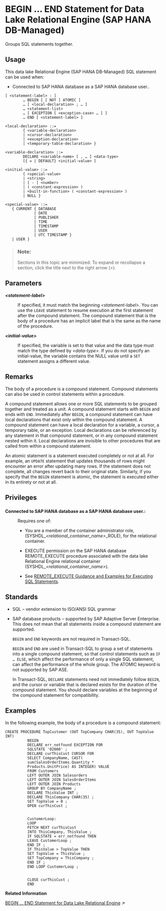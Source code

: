 <!-- loiocfaf187bc70744e192136ee62c3b65b6 -->

# BEGIN … END Statement for Data Lake Relational Engine \(SAP HANA DB-Managed\)

Groups SQL statements together.



<a name="loiocfaf187bc70744e192136ee62c3b65b6__section_ahh_bpq_wwb"/>

## Usage

This data lake Relational Engine \(SAP HANA DB-Managed\) SQL statement can be used when:

-   Connected to SAP HANA database as a SAP HANA database user..



```
[ <statement-label> : ]
        … BEGIN [ [ NOT ] ATOMIC ]
        … [ <local-declaration> ; … ]
        … <statement-list>
        … [ EXCEPTION [ <exception-case> … ] ]
        … END [ <statement-label> ]
```

```
<local-declaration> ::=
        { <variable-declaration> 
        | <cursor-declaration> 
        | <exception-declaration> 
        | <temporary-table-declaration> }
```

```
<variable-declaration> ::=
        DECLARE <variable-name> [ , … ] <data-type> 
        [{ = | DEFAULT} <initial-value> ]
```

```
<initial-value> ::=
        { <special-value> 
        | <string> 
        | [ - ] <number> 
        | ( <constant-expression> ) 
        | <built-in-function> ( <constant-expression> ) 
        | NULL }
```

```
<special-value> ::=
   { CURRENT { DATABASE 
             | DATE 
             | PUBLISHER 
             | TIME 
             | TIMESTAMP 
             | USER 
             | UTC TIMESTAMP } 
   | USER }
```



> ### Note:  
> Sections in this topic are minimized. To expand or recollapse a section, click the title next to the right arrow \(*\>*\).



<a name="loiocfaf187bc70744e192136ee62c3b65b6__section_ucc_dpq_wwb"/>

## Parameters


<dl>
<dt><b>

*<statement-label\>*

</b></dt>
<dd>

If specified, it must match the beginning *<statement-label\>*. You can use the `LEAVE` statement to resume execution at the first statement after the compound statement. The compound statement that is the body of a procedure has an implicit label that is the same as the name of the procedure.



</dd><dt><b>

*<initial-value\>*

</b></dt>
<dd>

If specified, the variable is set to that value and the data type must match the type defined by *<data-type\>*. If you do not specify an initial-value, the variable contains the NULL value until a `SET` statement assigns a different value.



</dd>
</dl>



<a name="loiocfaf187bc70744e192136ee62c3b65b6__section_uc1_2pq_wwb"/>

## Remarks

The body of a procedure is a compound statement. Compound statements can also be used in control statements within a procedure.

A compound statement allows one or more SQL statements to be grouped together and treated as a unit. A compound statement starts with `BEGIN` and ends with `END`. Immediately after `BEGIN`, a compound statement can have local declarations that exist only within the compound statement. A compound statement can have a local declaration for a variable, a cursor, a temporary table, or an exception. Local declarations can be referenced by any statement in that compound statement, or in any compound statement nested within it. Local declarations are invisible to other procedures that are called from within a compound statement.

An atomic statement is a statement executed completely or not at all. For example, an `UPDATE` statement that updates thousands of rows might encounter an error after updating many rows. If the statement does not complete, all changes revert back to their original state. Similarly, if you specify that the `BEGIN` statement is atomic, the statement is executed either in its entirety or not at all.



<a name="loiocfaf187bc70744e192136ee62c3b65b6__section_u1g_fpq_wwb"/>

## Privileges



### 


<dl>
<dt><b>

Connected to SAP HANA database as a SAP HANA database user.:

</b></dt>
<dd>

Requires one of:

-   You are a member of the container administrator role, \(SYSHDL\_*<relational\_container\_name\>*\_ROLE\), for the relational container.
-   EXECUTE permission on the SAP HANA database REMOTE\_EXECUTE procedure associated with the data lake Relational Engine relational container \(SYSHDL\_*<relational\_container\_name\>*\).

-   See [REMOTE\_EXECUTE Guidance and Examples for Executing SQL Statements](remote-execute-guidance-and-examples-for-executing-sql-statements-fd99ac0.md).




</dd>
</dl>



<a name="loiocfaf187bc70744e192136ee62c3b65b6__section_r15_vpq_wwb"/>

## Standards

-   SQL – vendor extension to ISO/ANSI SQL grammar
-   SAP database products – supported by SAP Adaptive Server Enterprise. This does not mean that all statements inside a compound statement are supported.

    `BEGIN` and `END` keywords are not required in Transact-SQL.

    `BEGIN` and `END` are used in Transact-SQL to group a set of statements into a single compound statement, so that control statements such as `IF … ELSE`, which affect the performance of only a single SQL statement, can affect the performance of the whole group. The ATOMIC keyword is not supported by SAP ASE.

    In Transact-SQL, `DECLARE` statements need not immediately follow `BEGIN`, and the cursor or variable that is declared exists for the duration of the compound statement. You should declare variables at the beginning of the compound statement for compatibility.




<a name="loiocfaf187bc70744e192136ee62c3b65b6__section_twf_ypq_wwb"/>

## Examples

In the following example, the body of a procedure is a compound statement:

```
CREATE PROCEDURE TopCustomer (OUT TopCompany CHAR(35), OUT TopValue INT)
          BEGIN
          DECLARE err_notfound EXCEPTION FOR
          SQLSTATE '02000' ;
          DECLARE curThisCust CURSOR FOR
          SELECT CompanyName, CAST(
          sum(SalesOrderItems.Quantity *
          Products.UnitPrice) AS INTEGER) VALUE
          FROM Customers
          LEFT OUTER JOIN Salesorders
          LEFT OUTER JOIN SalesOrderItems
          LEFT OUTER JOIN Products
          GROUP BY CompanyName ;
          DECLARE ThisValue INT ;
          DECLARE ThisCompany CHAR(35) ;
          SET TopValue = 0 ;
          OPEN curThisCust ;
          
          
          CustomerLoop:
          LOOP
          FETCH NEXT curThisCust
          INTO ThisCompany, ThisValue ;
          IF SQLSTATE = err_notfound THEN
          LEAVE CustomerLoop ;
          END IF ;
          IF ThisValue > TopValue THEN
          SET TopValue = ThisValue ;
          SET TopCompany = ThisCompany ;
          END IF ;
          END LOOP CustomerLoop ;
          
          
          CLOSE curThisCust ;
          END
```

**Related Information**  


[BEGIN … END Statement for Data Lake Relational Engine](https://help.sap.com/viewer/19b3964099384f178ad08f2d348232a9/2024_1_QRC/en-US/a6142def84f2101591f2a40a1dd6cb20.html "Groups SQL statements together.") :arrow_upper_right:

